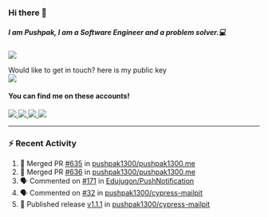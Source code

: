 ### Hi there 👋


##### I am Pushpak, I am a Software Engineer and a problem solver.💻

![](https://komarev.com/ghpvc/?username=pushpak1300)

 Would like to get in touch? here is my public key 
 <br> <a href='https://keybase.io/pushpak1300'><img src="https://img.shields.io/keybase/pgp/pushpak1300?color=pinl&label=PGP&style=for-the-badge"/></a></br>
#### You can find me on these accounts!
<p>
<a href='https://twitter.com/pushpak1300'><a href="https://pushpak1300.me/" target="_blank">
  <img src="https://img.shields.io/badge/website-%23E34F26.svg?&style=for-the-badge" />
</a> 
 
 <a href="https://twitter.com/pushpak1300" target="_blank">
  <img src="https://img.shields.io/badge/twitter-%231DA1F2.svg?&style=for-the-badge&logo=twitter&logoColor=white" />
</a> 

<a href="https://www.linkedin.com/in/pushpak-c-286b17b1/" target="_blank">
  <img src="https://img.shields.io/badge/linkedin-%230077B5.svg?&style=for-the-badge&logo=linkedin&logoColor=white" />
</a> 

<a href="https://dev.to/pushpak1300/" target="_blank">
  <img src="http://img.shields.io/badge/dev.to-gray?style=for-the-badge&logo=dev.to&?logoColor=white?logoWidth=100?label=" />
</a> 


</p>

---

### ⚡ Recent Activity

<!--START_SECTION:activity-->
1. 🎉 Merged PR [#635](https://github.com/pushpak1300/pushpak1300.me/pull/635) in [pushpak1300/pushpak1300.me](https://github.com/pushpak1300/pushpak1300.me)
2. 🎉 Merged PR [#636](https://github.com/pushpak1300/pushpak1300.me/pull/636) in [pushpak1300/pushpak1300.me](https://github.com/pushpak1300/pushpak1300.me)
3. 🗣 Commented on [#171](https://github.com/Edujugon/PushNotification/pull/171#issuecomment-2227894961) in [Edujugon/PushNotification](https://github.com/Edujugon/PushNotification)
4. 🗣 Commented on [#32](https://github.com/pushpak1300/cypress-mailpit/pull/32#issuecomment-2218509486) in [pushpak1300/cypress-mailpit](https://github.com/pushpak1300/cypress-mailpit)
5. 🚀 Published release [v1.1.1](https://github.com/pushpak1300/cypress-mailpit/releases/tag/v1.1.1) in [pushpak1300/cypress-mailpit](https://github.com/pushpak1300/cypress-mailpit)
<!--END_SECTION:activity-->
